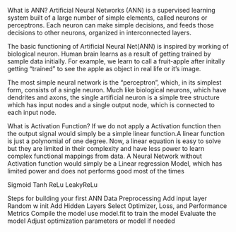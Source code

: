 
What is ANN?
Artificial Neural Networks (ANN) is a supervised learning system built of a large number of simple elements, called neurons or perceptrons. Each neuron can make simple decisions, and feeds those decisions to other neurons, organized in interconnected layers.

The basic functioning of Artificial Neural Net(ANN) is inspired by working of biological neuron. Human brain learns as a result of getting trained by sample data initially. For example, we learn to call a fruit-apple after initally getting “trained” to see the apple as object in real life or it’s image.

The most simple neural network is the “perceptron”, which, in its simplest form, consists of a single neuron. Much like biological neurons, which have dendrites and axons, the single artificial neuron is a simple tree structure which has input nodes and a single output node, which is connected to each input node.

What is Activation Function?
If we do not apply a Activation function then the output signal would simply be a simple linear function.A linear function is just a polynomial of one degree. Now, a linear equation is easy to solve but they are limited in their complexity and have less power to learn complex functional mappings from data. A Neural Network without Activation function would simply be a Linear regression Model, which has limited power and does not performs good most of the times

Sigmoid
Tanh
ReLu
LeakyReLu

Steps for building your first ANN
Data Preprocessing
Add input layer
Random w init
Add Hidden Layers
Select Optimizer, Loss, and Performance Metrics
Compile the model
use model.fit to train the model
Evaluate the model
Adjust optimization parameters or model if needed

